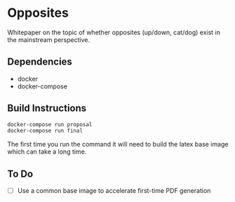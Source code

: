 # Opposites

Whitepaper on the topic of whether opposites (up/down, cat/dog) exist in the mainstream perspective.

## Dependencies

- docker
- docker-compose

## Build Instructions

```sh
docker-compose run proposal
docker-compose run final
```

The first time you run the command it will need to build the latex base image which can take a long time.

## To Do

- [ ] Use a common base image to accelerate first-time PDF generation

